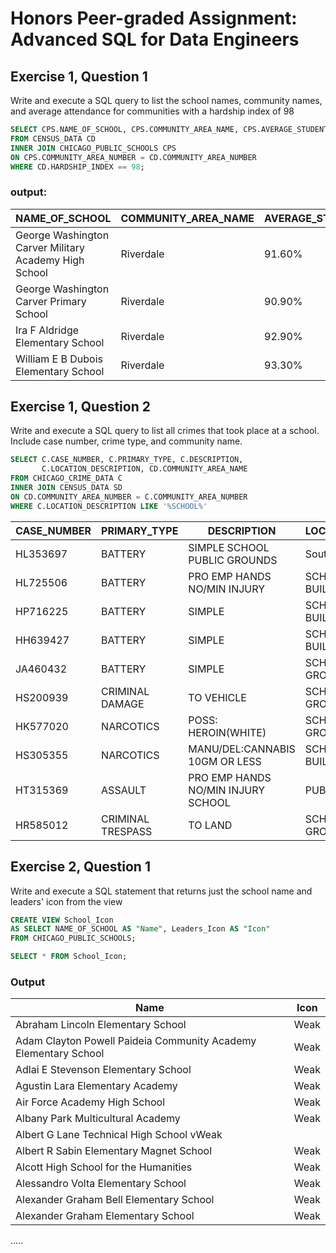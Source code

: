 # Honors Peer-graded Assignment: Advanced SQL for Data Engineers

## Exercise 1, Question 1
Write and execute a SQL query to list the school names, community names, and average attendance for communities with a hardship index of 98

```sql
SELECT CPS.NAME_OF_SCHOOL, CPS.COMMUNITY_AREA_NAME, CPS.AVERAGE_STUDENT_ATTENDANCE, CD.HARDSHIP_INDEX 
FROM CENSUS_DATA CD
INNER JOIN CHICAGO_PUBLIC_SCHOOLS CPS
ON CPS.COMMUNITY_AREA_NUMBER = CD.COMMUNITY_AREA_NUMBER
WHERE CD.HARDSHIP_INDEX == 98;
```

### output:

| NAME_OF_SCHOOL |	COMMUNITY_AREA_NAME	| AVERAGE_STUDENT_ATTENDANCE | HARDSHIP_INDEX
| --- |  --- | --- | --- |
| George Washington Carver Military Academy High School	| Riverdale |	91.60%	| 98 |
| George Washington Carver Primary School	| Riverdale |	90.90% |	98 |
| Ira F Aldridge Elementary School |	Riverdale	| 92.90% |	98 |
| William E B Dubois Elementary School |	Riverdale	| 93.30%	| 98 |

## Exercise 1, Question 2
Write and execute a SQL query to list all crimes that took place at a school. Include case number, crime type, and community name.

```sql
SELECT C.CASE_NUMBER, C.PRIMARY_TYPE, C.DESCRIPTION, 
	   C.LOCATION_DESCRIPTION, CD.COMMUNITY_AREA_NAME 
FROM CHICAGO_CRIME_DATA C
INNER JOIN CENSUS_DATA SD
ON CD.COMMUNITY_AREA_NUMBER = C.COMMUNITY_AREA_NUMBER
WHERE C.LOCATION_DESCRIPTION LIKE '%SCHOOL%'
```

| CASE_NUMBER |	PRIMARY_TYPE |	DESCRIPTION	| LOCATION_DESCRIPTION	| COMMUNITY_AREA_NAME |
| --- | --- | --- | --- | ---| 
| HL353697	| BATTERY	| SIMPLE	SCHOOL PUBLIC GROUNDS	| South Shore |
| HL725506	| BATTERY	| PRO EMP HANDS NO/MIN INJURY	| SCHOOL PUBLIC BUILDING	| Lincoln Square |
| HP716225	| BATTERY	| SIMPLE	| SCHOOL PUBLIC BUILDING	| Douglas |
| HH639427	| BATTERY	| SIMPLE	| SCHOOL PUBLIC BUILDING	| Austin |
| JA460432	| BATTERY	| SIMPLE	| SCHOOL PUBLIC GROUNDS	| Ashburn |
| HS200939	| CRIMINAL DAMAGE	| TO VEHICLE	| SCHOOL PUBLIC GROUNDS	| Austin |
| HK577020	| NARCOTICS	| POSS: HEROIN(WHITE)	| SCHOOL PUBLIC GROUNDS	| Rogers Park |
| HS305355	| NARCOTICS	| MANU/DEL:CANNABIS 10GM OR LESS	| SCHOOL PUBLIC BUILDING	| Brighton Park |
| HT315369	| ASSAULT	| PRO EMP HANDS NO/MIN INJURY	SCHOOL | PUBLIC GROUNDS	East | Garfield Park |
| HR585012	| CRIMINAL TRESPASS	| TO LAND | SCHOOL PUBLIC GROUNDS	| Ashburn |

## Exercise 2, Question 1

Write and execute a SQL statement that returns just the school name and leaders' icon from the view

```sql
CREATE VIEW School_Icon
AS SELECT NAME_OF_SCHOOL AS "Name", Leaders_Icon AS "Icon"
FROM CHICAGO_PUBLIC_SCHOOLS;

SELECT * FROM School_Icon;
```

### Output

| Name	| Icon
| --- | --- |
| Abraham Lincoln Elementary School	| Weak
| Adam Clayton Powell Paideia Community Academy Elementary School	| Weak
| Adlai E Stevenson Elementary School	| Weak
| Agustin Lara Elementary Academy	| Weak
| Air Force Academy High School	| Weak
| Albany Park Multicultural Academy	| Weak
| Albert G Lane Technical High School	vWeak
| Albert R Sabin Elementary Magnet School	| Weak
| Alcott High School for the Humanities	| Weak
| Alessandro Volta Elementary School	| Weak
| Alexander Graham Bell Elementary School	| Weak
| Alexander Graham Elementary School	| Weak
.....	
